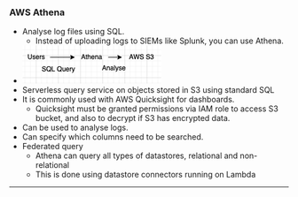 
### AWS Athena

- Analyse log files using SQL.
	- Instead of uploading logs to SIEMs like Splunk, you can use Athena.
- ![athena.png](Attachments/athena.png)
- Serverless query service on objects stored in S3 using standard SQL
- It is commonly used with AWS Quicksight for dashboards.
	- Quicksight must be granted permissions via IAM role to access S3 bucket, and also to decrypt if S3 has encrypted data.
- Can be used to analyse logs.
- Can specify which columns need to be searched.
- Federated query
	- Athena can query all types of datastores, relational and non-relational
	- This is done using datastore connectors running on Lambda


---
